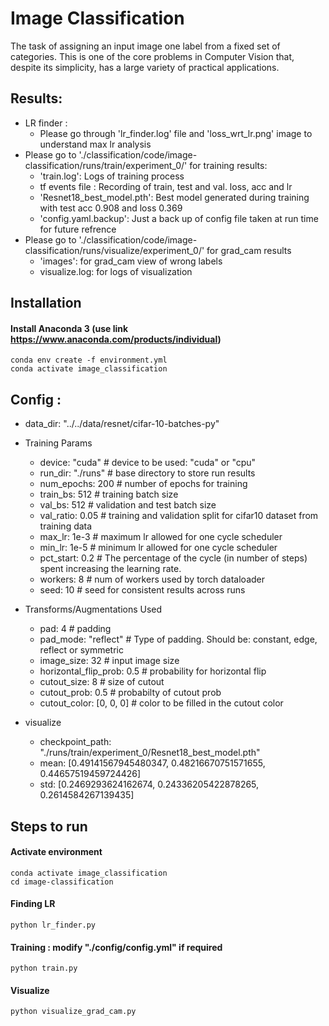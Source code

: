 # Image Classification

The task of assigning an input image one label from a fixed set of categories. This is one 
of the core problems in Computer Vision that, despite its simplicity, has a large variety 
of practical applications.

## Results:
* LR finder :
  * Please go through 'lr_finder.log' file and 'loss_wrt_lr.png' image to understand max lr analysis
* Please go to './classification/code/image-classification/runs/train/experiment_0/' for training results:
  * 'train.log': Logs of training process 
  * tf events file : Recording of train, test and val. loss, acc and lr 
  * 'Resnet18_best_model.pth': Best model generated during training with test acc 0.908 and loss 0.369
  * 'config.yaml.backup': Just a back up of config file taken at run time for future refrence
* Please go to './classification/code/image-classification/runs/visualize/experiment_0/' for grad_cam results
  * 'images': for grad_cam view of wrong labels 
  * visualize.log: for logs of visualization

## Installation

#### Install Anaconda 3 (use link https://www.anaconda.com/products/individual)
    conda env create -f environment.yml
    conda activate image_classification

## Config :

* data_dir: "../../data/resnet/cifar-10-batches-py"
* Training Params
  * device: "cuda" # device to be used: "cuda" or "cpu" 
  * run_dir: "./runs" # base directory to store run results
  * num_epochs: 200 # number of epochs for training
  * train_bs: 512 # training batch size
  * val_bs: 512 # validation and test batch size
  * val_ratio: 0.05 # training and validation split for cifar10 dataset from training data
  * max_lr: 1e-3 # maximum lr allowed for one cycle scheduler 
  * min_lr: 1e-5 # minimum lr allowed  for one cycle scheduler
  * pct_start: 0.2 # The percentage of the cycle (in number of steps) spent increasing the learning rate.
  * workers: 8 # num of workers used by torch dataloader
  * seed: 10 # seed for consistent results across runs

* Transforms/Augmentations Used
  * pad: 4 # padding 
  * pad_mode: "reflect" # Type of padding. Should be: constant, edge, reflect or symmetric
  * image_size: 32 # input image size 
  * horizontal_flip_prob: 0.5 # probability for horizontal flip
  * cutout_size: 8 # size of cutout 
  * cutout_prob: 0.5 # probabilty of cutout prob
  * cutout_color: [0, 0, 0] # color to be filled in the cutout color
  
* visualize
  * checkpoint_path: "./runs/train/experiment_0/Resnet18_best_model.pth"
  * mean: [0.49141567945480347, 0.48216670751571655, 0.44657519459724426]
  * std: [0.2469293624162674, 0.24336205422878265, 0.2614584267139435]

## Steps to run 
      
#### Activate environment
    conda activate image_classification
    cd image-classification

#### Finding LR 
    python lr_finder.py 

#### Training : modify "./config/config.yml" if required 
    python train.py
      
#### Visualize     
    python visualize_grad_cam.py